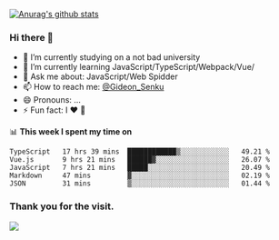 [![Anurag's github stats](https://github-readme-stats.vercel.app/api?username=gideonsenku)](https://github.com/anuraghazra/github-readme-stats)
### Hi there 👋
- 🔭 I’m currently studying on a not bad university 
- 🌱 I’m currently learning JavaScript/TypeScript/Webpack/Vue/
- 💬 Ask me about: JavaScript/Web Spidder 
- 📫 How to reach me: [@Gideon_Senku](https://t.me/Gideon_Senku)
- 😄 Pronouns: ...
- ⚡ Fun fact: I ❤️ 🎵

📊 **This week I spent my time on**
<!--START_SECTION:waka-->
```text
TypeScript   17 hrs 39 mins  ████████████▒░░░░░░░░░░░░   49.21 % 
Vue.js       9 hrs 21 mins   ██████▓░░░░░░░░░░░░░░░░░░   26.07 % 
JavaScript   7 hrs 21 mins   █████░░░░░░░░░░░░░░░░░░░░   20.49 % 
Markdown     47 mins         ▓░░░░░░░░░░░░░░░░░░░░░░░░   02.19 % 
JSON         31 mins         ▒░░░░░░░░░░░░░░░░░░░░░░░░   01.44 % 
```
<!--END_SECTION:waka-->


### Thank you for the visit.
![](http://profile-counter.glitch.me/gideonsenku/count.svg)
<!--
**GideonSenku/GideonSenku** is a ✨ _special_ ✨ repository because its `README.md` (this file) appears on your GitHub profile.

Here are some ideas to get you started:

- 🔭 I’m currently working on ...
- 🌱 I’m currently learning ...
- 👯 I’m looking to collaborate on ...
- 🤔 I’m looking for help with ...
- 💬 Ask me about ...
- 📫 How to reach me: ...
- 😄 Pronouns: ...
- ⚡ Fun fact: ...
-->
